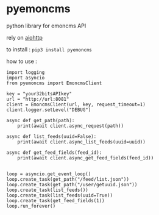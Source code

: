 # pyemoncms
python library for emoncms API

rely on [aiohttp](https://github.com/aio-libs/aiohttp)

to install : `pip3 install pyemoncms`

how to use :

```
import logging
import asyncio
from pyemoncms import EmoncmsClient

key = "your32bitsAPIkey"
url = "http://url:8081"
client = EmoncmsClient(url, key, request_timeout=1)
client.logger.setLevel("DEBUG")

async def get_path(path):
    print(await client.async_request(path))

async def list_feeds(uuid=False):
    print(await client.async_list_feeds(uuid=uuid))
    
async def get_feed_fields(feed_id):
    print(await client.async_get_feed_fields(feed_id))


loop = asyncio.get_event_loop()
loop.create_task(get_path("/feed/list.json"))
loop.create_task(get_path("/user/getuuid.json"))
loop.create_task(list_feeds())
loop.create_task(list_feeds(uuid=True))
loop.create_task(get_feed_fields(1))
loop.run_forever()
```
